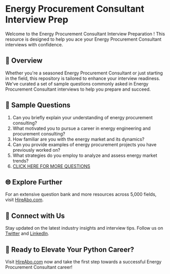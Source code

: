 # Energy Procurement Consultant Interview Prep

Welcome to the Energy Procurement Consultant Interview Preparation ! This resource is designed to help you ace your Energy Procurement Consultant interviews with confidence.

## 🚀 Overview

Whether you're a seasoned Energy Procurement Consultant or just starting in the field, this repository is tailored to enhance your interview readiness. We've curated a set of sample questions commonly asked in Energy Procurement Consultant interviews to help you prepare and succeed.

## 📝 Sample Questions

1. Can you briefly explain your understanding of energy procurement consulting?
2. What motivated you to pursue a career in energy engineering and procurement consulting?
3. How familiar are you with the energy market and its dynamics?
4. Can you provide examples of energy procurement projects you have previously worked on?
5. What strategies do you employ to analyze and assess energy market trends?
6. [CLICK HERE FOR MORE QUESTIONS](https://hireabo.com/job/20_1_37/Energy%20Procurement%20Consultant)

## 🌐 Explore Further

For an extensive question bank and more resources across 5,000 fields, visit [HireAbo.com](https://www.hireabo.com).

## 📱 Connect with Us

Stay updated on the latest industry insights and interview tips. Follow us on [Twitter](https://twitter.com/hireabo) and [LinkedIn](https://www.linkedin.com/in/hire-abo-3609972a8/).

## 🚀 Ready to Elevate Your Python Career?

Visit [HireAbo.com](https://www.hireabo.com) now and take the first step towards a successful Energy Procurement Consultant career!